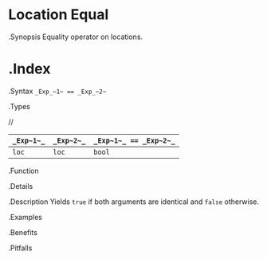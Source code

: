 # Location Equal

.Synopsis
Equality operator on locations.

.Index
==

.Syntax
`_Exp_~1~ == _Exp_~2~`

.Types

//

| `_Exp~1~_` | `_Exp~2~_` | `_Exp~1~_ == _Exp~2~_`  |
| --- | --- | --- |
| `loc`     |  `loc`    | `bool`                |


.Function

.Details

.Description
Yields `true` if both arguments are identical and `false` otherwise.

.Examples

.Benefits

.Pitfalls

